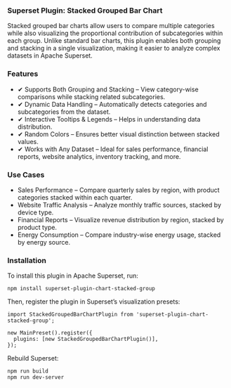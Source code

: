 ### Superset Plugin: Stacked Grouped Bar Chart
Stacked grouped bar charts allow users to compare multiple categories while also visualizing the proportional contribution of subcategories within each group. Unlike standard bar charts, this plugin enables both grouping and stacking in a single visualization, making it easier to analyze complex datasets in Apache Superset.

### Features
- ✔ Supports Both Grouping and Stacking – View category-wise comparisons while stacking related subcategories.
- ✔ Dynamic Data Handling – Automatically detects categories and subcategories from the dataset.
- ✔ Interactive Tooltips & Legends – Helps in understanding data distribution.
- ✔ Random Colors – Ensures better visual distinction between stacked values.
- ✔ Works with Any Dataset – Ideal for sales performance, financial reports, website analytics, inventory tracking, and more.

### Use Cases
- Sales Performance – Compare quarterly sales by region, with product categories stacked within each quarter.
- Website Traffic Analysis – Analyze monthly traffic sources, stacked by device type.
- Financial Reports – Visualize revenue distribution by region, stacked by product type.
- Energy Consumption – Compare industry-wise energy usage, stacked by energy source.

### Installation
To install this plugin in Apache Superset, run:

```
npm install superset-plugin-chart-stacked-group
```
Then, register the plugin in Superset’s visualization presets:

```
import StackedGroupedBarChartPlugin from 'superset-plugin-chart-stacked-group';

new MainPreset().register({
  plugins: [new StackedGroupedBarChartPlugin()],
});
```

Rebuild Superset:

```
npm run build
npm run dev-server
```